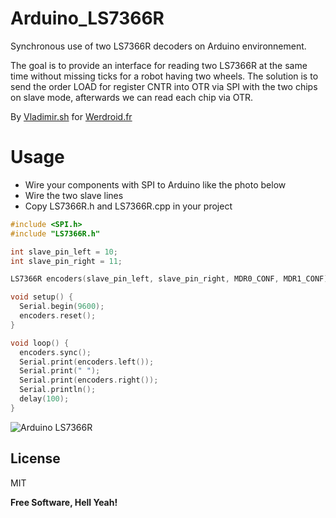 Arduino_LS7366R
===============

Synchronous use of two LS7366R decoders on Arduino environnement.

The goal is to provide an interface for reading two LS7366R at the same time without missing ticks for a robot having two wheels.
The solution is to send the order LOAD for register CNTR into OTR via SPI with the two chips on slave mode, afterwards we can read each chip via OTR.

By [Vladimir.sh](http://vladimir.sh) for [Werdroid.fr](http://werdroid.fr)

Usage
=========

- Wire your components with SPI to Arduino like the photo below
- Wire the two slave lines
- Copy LS7366R.h and LS7366R.cpp in your project

```cpp
#include <SPI.h>
#include "LS7366R.h"

int slave_pin_left = 10;
int slave_pin_right = 11;

LS7366R encoders(slave_pin_left, slave_pin_right, MDR0_CONF, MDR1_CONF);

void setup() {
  Serial.begin(9600);
  encoders.reset();
}

void loop() {
  encoders.sync();
  Serial.print(encoders.left());
  Serial.print(" ");
  Serial.print(encoders.right());
  Serial.println();
  delay(100);
}
```

![Arduino LS7366R](https://raw.githubusercontent.com/werdroid/Arduino_LS7366R/master/LS7366R_example/breadboard_pic.jpg)

License
----

MIT

**Free Software, Hell Yeah!**
